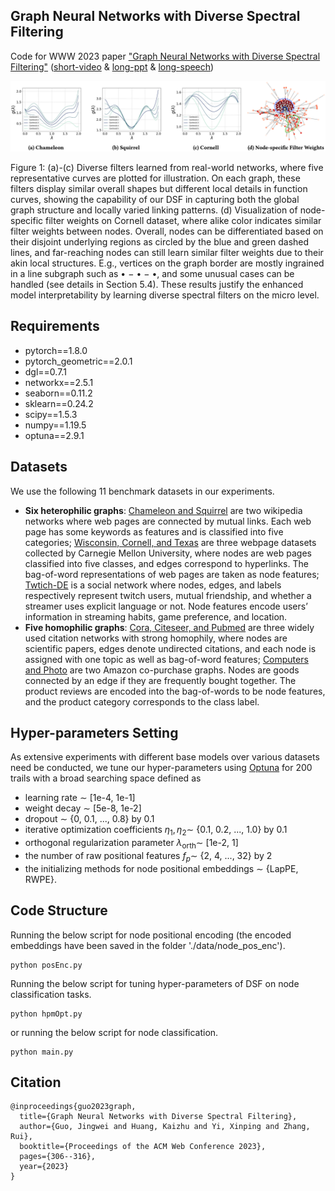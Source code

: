 ## Graph Neural Networks with Diverse Spectral Filtering
Code for WWW 2023 paper ["Graph Neural Networks with Diverse Spectral Filtering"](https://dl.acm.org/doi/pdf/10.1145/3543507.3583324) ([short-video](https://slideslive.com/39000277) & [long-ppt](https://github.com/jingweio/DSF/blob/main/dsf_pre.pdf) & [long-speech](https://github.com/jingweio/DSF/blob/main/dsf_speech.pdf))


<p align = "center">
<img src = "https://github.com/jingweio/DSF/blob/main/figures/Intep.png">
</p>
<p align = "left">
Figure 1: (a)-(c) Diverse filters learned from real-world networks, where five representative curves are plotted for illustration. On each graph, these filters display similar overall shapes but different local details in function curves, showing the capability of our DSF in capturing both the global graph structure and locally varied linking patterns. (d) Visualization of node-specific filter weights on Cornell dataset, where alike color indicates similar filter weights between nodes. Overall, nodes can be differentiated based on their disjoint underlying regions as circled by the blue and green dashed lines, and far-reaching nodes can still learn similar filter weights due to their akin local structures. E.g., vertices on the graph border are mostly ingrained in a line subgraph such as • − • − •, and some unusual cases can be handled (see details in Section 5.4). These results justify the enhanced model interpretability by learning diverse spectral filters on the micro level.
</p>


## Requirements
- pytorch==1.8.0
- pytorch_geometric==2.0.1
- dgl==0.7.1
- networkx==2.5.1
- seaborn==0.11.2
- sklearn==0.24.2
- scipy==1.5.3
- numpy==1.19.5
- optuna==2.9.1

## Datasets
We use the following 11 benchmark datasets in our experiments.
- **Six heterophilic graphs**:
[Chameleon and Squirrel](https://github.com/CUAI/Non-Homophily-Benchmarks/tree/main/data) are two wikipedia networks where web pages are connected by mutual links. Each web page has some keywords as features and is classified into five categories;
[Wisconsin, Cornell, and Texas](https://github.com/CUAI/Non-Homophily-Benchmarks/tree/main/data) are three webpage datasets collected by Carnegie Mellon University, where nodes are web pages classified into five classes, and edges correspond to hyperlinks. The bag-of-word representations of web pages are taken as node features;
[Twtich-DE](https://github.com/CUAI/Non-Homophily-Benchmarks/tree/main/data) is a social network where nodes, edges, and labels respectively represent twitch users, mutual friendship, and whether a streamer uses explicit language or not. Node features encode users’ information in streaming habits, game preference, and location.
- **Five homophilic graphs**:
[Cora, Citeseer, and Pubmed](https://github.com/CUAI/Non-Homophily-Benchmarks/tree/main/data) are three widely used citation networks with strong homophily, where nodes are scientific papers, edges denote undirected citations, and each node is assigned with one topic as well as bag-of-word features;
[Computers and Photo](https://github.com/shchur/gnn-benchmark/tree/master/data/npz) are two Amazon co-purchase graphs. Nodes are goods connected by an edge if they are frequently bought together. The product reviews are encoded into the bag-of-words to be node features, and the product category corresponds to the class label. 



## Hyper-parameters Setting
As extensive experiments with different base models over various datasets need be conducted, we tune our hyper-parameters using [Optuna](https://github.com/optuna/optuna) for 200 trails with a broad searching space defined as
- learning rate $\sim$ [1e-4, 1e-1]
- weight decay $\sim$ [5e-8, 1e-2]
- dropout $\sim$ {0, 0.1, ..., 0.8} by 0.1
- iterative optimization coefficients $\eta_1, \eta_2 \sim$ {0.1, 0.2, ..., 1.0} by 0.1
- orthogonal regularization parameter $\lambda_\text{orth} \sim$ [1e-2, 1]
- the number of raw positional features $f_p \sim$ {2, 4, ..., 32} by 2
- the initializing methods for node positional embeddings $\sim$ {LapPE, RWPE}.

## Code Structure
Running the below script for node positional encoding (the encoded embeddings have been saved in the folder './data/node_pos_enc').
```
python posEnc.py
```
Running the below script for tuning hyper-parameters of DSF on node classification tasks.
```
python hpmOpt.py
```
or running the below script for node classification.
```
python main.py
```


## Citation
```
@inproceedings{guo2023graph,
  title={Graph Neural Networks with Diverse Spectral Filtering},
  author={Guo, Jingwei and Huang, Kaizhu and Yi, Xinping and Zhang, Rui},
  booktitle={Proceedings of the ACM Web Conference 2023},
  pages={306--316},
  year={2023}
}
```

